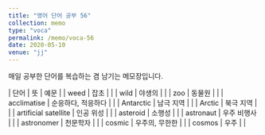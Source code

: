 ```yaml
---
title: "영어 단어 공부 56"
collection: memo
type: "voca"
permalink: /memo/voca-56
date: 2020-05-10
venue: "jj"
---
```


매일 공부한 단어를 복습하는 겸 남기는 메모장입니다.

| 단어 | 뜻 | 예문 |
| weed | 잡초 |  |
| wild | 야생의 |  |
| zoo | 동물원 |  |
| acclimatise | 순응하다, 적응하다 |  |
| Antarctic | 남극 지역 |  |
| Arctic | 북극 지역 |  |
| artificial satellite | 인공 위성 |  |
| asteroid | 소행성 |  |
| astronaut | 우주 비행사 |  |
| astronomer | 천문학자 |  |
| cosmic | 우주의, 무한한 |  |
| cosmos | 우주 |  |








